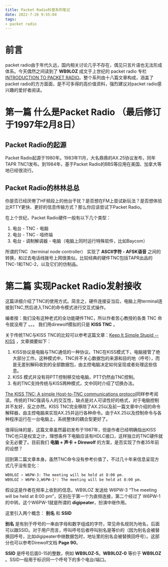 ```yaml
---
title: Packet Radio科普系列笔记
date: 2022-7-26 9:55:04
tags:
- packet radio
---
```

# 前言
packet radio由于年代久远，国内相关讨论几乎不存在，偶见只言片语也无法形成体系。今天偶然之间读到了 **WB9LOZ** 成文于上世纪的 packet radio 专栏 [INTRODUCTION TO PACKET RADIO](https://www.choisser.com/packet/)。整个系列由十八篇文章构成，涵盖了packet radio的方方面面，是不可多得的高价值资料，强烈建议对packet radio感兴趣的爱好者阅读。

# 第一篇 什么是Packet Radio （最后修订于1997年2月8日）
## Packet Radio的起源
Packet Radio起源于1980年。1983年11月，大名鼎鼎的AX.25协议发布，同年TAPR TNC1发布。到1984年，基于Packet Radio的BBS等应用在美国、加拿大等地已经很流行。
## Packet Radio的林林总总
你是否已经厌倦了HF频段上的他台干扰？是否想在FM上尝试新玩法？是否想体验比RTTY更快、更好的信息传输方式？那么你应该尝试下Packet Radio。

在上个世纪，Packet Radio硬件一般有以下几个类型：
1. 电台 - TNC - 电脑
2. 电台 - TNC - 哑终端
3. 电台 - 调制解调器 - 电脑（电脑上同时运行特殊软件，比如Baycom）

所谓的TNC（terminal node controller） 实现了 **ASCII字符 - AFSK语音** 之间的转换，和过去电话线拨号上网很类似。比较经典的硬件TNC包括TAPR出品的TNC-1和TNC-2，以及它们的仿制品。

# 第二篇 实现Packet Radio发射接收

这篇详细介绍了TNC的使用方式。简言之，硬件连接妥当后，电脑上用terminal连接到TNC,然后进入TNC的命令模式进行交互式操作。

编者按：我们没有这种老式的全功能硬件TNC，所以作者苦心教授的各类 TNC 命令就没用了 。。。 我们用direwolf模拟的只是 **KISS TNC** 。

关于传统TNC与KISS TNC的比较可以参考这篇文章：[Keep It Simple Stupid -- KISS](http://tarpn.net/t/faq/faq_kiss_mode.html) ，文章摘要如下：

1. KISS协议是电脑与TNC通信的一种协议。TNC在KISS模式下，电脑接管了绝大部分工作。这种模式中，TNC并不关心数据包的来源和目的地（呼号），而是无差别解码收到的全部数据包，由主控电脑决定如何呈现或者处理这些信息。
2. KISS 模式并没有将PTT控制移交给电脑，PTT仍然由TNC控制。
3. 有的TNC支持传统与KISS两种模式，文中同时介绍了切换办法。

[The KISS TNC: A simple Host-to-TNC communications protocol](http://www.ax25.net/kiss.aspx)同样参考阅读。传统的TNC强调与人的交互性，缺点是对人可读性好的格式，对于电脑控制并不友好，反之亦然。KISS TNC完全移除了AX.25以及前一篇文章中介绍的命令解释器，由主控电脑来实现AX.25并运行各种命令。由于AX.25以及控制命令与各种程序运行在一台电脑上，系统整体的耦合型更好了。

值得玩味的是，这篇文章虽然最初发布于1987年，但是作者已经明确指出KISS TNC也只是权宜之计，理想条件下电脑应该有HDLC接口，这样独立的TNC硬件就全无必要了。目前我们 **电脑 + 声卡 + Direwolf** 的方案，是否实现了作者35年前的设想？

回到第二篇文章本身。虽然TNC命令没有参考价值了，不过几十年来信息呈现方式几乎没有变化：

```bash
WB9LOZ > W6PW-3: The meeting will be held at 8:00 pm.
WB9LOZ > W6PW-3,W6PW-1*: The meeting will be held at 8:00 pm.
```
假设这是作者在频率上收到的信息。WB9LOZ 发送给 W6PW-3 “The meeting will be held at 8:00 pm”，区别在于第一个为直频连接，第二个经过了 W6PW-1 的中转。这个W6PW-1就是所谓的 **digipeater**，扮演中继作用。

这里引入两个概念： **别名** 和 **SSID**

**别名** 是有别于呼号的一串由字母和数字组成的字符，常见命名规则为地名，后面可以跟SSID。对于用户而言，呼叫呼号后者呼叫别名是等价的（因为别名会被替换回呼号，比如digipeater中继数据包时，地址里的别名会被替换回呼号）。这部分也可以参考Direwolf文档 **Page 90**。

**SSID** 是呼号后面0-15的整数，例如 **WB9LOZ-5**。**WB9LOZ-0** 等价于 **WB9LOZ** 。SSID一般用于标识同一个呼号下的多个电台/端口。